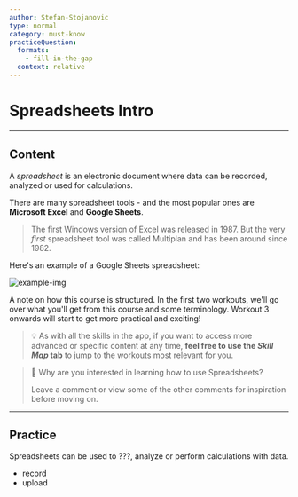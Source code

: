 ```yaml
---
author: Stefan-Stojanovic
type: normal
category: must-know
practiceQuestion:
  formats:
    - fill-in-the-gap
  context: relative
---
```


# Spreadsheets Intro


---

## Content

A *spreadsheet* is an electronic document where data can be recorded, analyzed or used for calculations.

There are many spreadsheet tools - and the most popular ones are **Microsoft Excel** and **Google Sheets**. 

> The first Windows version of Excel was released in 1987. But the very *first* spreadsheet tool was called Multiplan and has been around since 1982.

Here's an example of a Google Sheets spreadsheet:

![example-img](https://img.enkipro.com/2cff4b94fcc34f489dfbd3f70e798855.png)

A note on how this course is structured. In the first two workouts, we'll go over what you'll get from this course and some terminology. Workout 3 onwards will start to get more practical and exciting!

> 💡 As with all the skills in the app, if you want to access more advanced or specific content at any time, **feel free to use the *Skill Map* tab** to jump to the workouts most relevant for you.

> 💬 Why are you interested in learning how to use Spreadsheets?
>
> Leave a comment or view some of the other comments for inspiration before moving on.


---

## Practice

Spreadsheets can be used to ???, analyze or perform calculations with data.

- record
- upload
